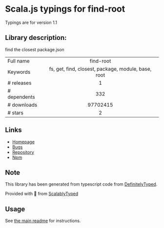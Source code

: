 
# Scala.js typings for find-root

Typings are for version 1.1

## Library description:
find the closest package.json

|                    |                 |
| ------------------ | :-------------: |
| Full name          | find-root |
| Keywords           | fs, get, find, closest, package, module, base, root |
| # releases         | 1 |
| # dependents       | 332 |
| # downloads        | 97702415 |
| # stars            | 2 |

## Links
- [Homepage](https://github.com/js-n/find-root#readme)
- [Bugs](https://github.com/js-n/find-root/issues)
- [Repository](https://github.com/js-n/find-root)
- [Npm](https://www.npmjs.com/package/find-root)
    


## Note
This library has been generated from typescript code from [DefinitelyTyped](https://definitelytyped.org).

Provided with :purple_heart: from [ScalablyTyped](https://github.com/oyvindberg/ScalablyTyped)

## Usage
See [the main readme](../../readme.md) for instructions.


